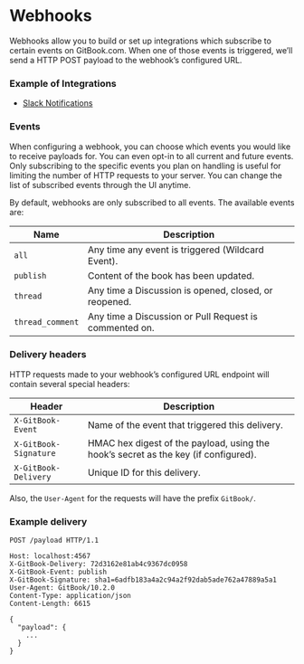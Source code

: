 # Webhooks

Webhooks allow you to build or set up integrations which subscribe to certain events on GitBook.com. When one of those events is triggered, we’ll send a HTTP POST payload to the webhook’s configured URL. 

### Example of Integrations

- [Slack Notifications](https://github.com/GitbookIO/services-slack)

### Events

When configuring a webhook, you can choose which events you would like to receive payloads for. You can even opt-in to all current and future events. Only subscribing to the specific events you plan on handling is useful for limiting the number of HTTP requests to your server. You can change the list of subscribed events through the UI anytime.

By default, webhooks are only subscribed to all events. The available events are:

| Name | Description |
| ---- | ----------- |
| `all` | Any time any event is triggered (Wildcard Event). |
| `publish` | Content of the book has been updated. |
| `thread` | Any time a Discussion is opened, closed, or reopened. |
| `thread_comment` | Any time a Discussion or Pull Request is commented on. |

### Delivery headers

HTTP requests made to your webhook’s configured URL endpoint will contain several special headers:

| Header | Description |
| ------ | ----------- |
| `X-GitBook-Event` | Name of the event that triggered this delivery. |
| `X-GitBook-Signature` | HMAC hex digest of the payload, using the hook’s secret as the key (if configured). |
| `X-GitBook-Delivery` | Unique ID for this delivery. |


Also, the `User-Agent` for the requests will have the prefix `GitBook/`.

### Example delivery

```
POST /payload HTTP/1.1

Host: localhost:4567
X-GitBook-Delivery: 72d3162e81ab4c9367dc0958
X-GitBook-Event: publish
X-GitBook-Signature: sha1=6adfb183a4a2c94a2f92dab5ade762a47889a5a1
User-Agent: GitBook/10.2.0
Content-Type: application/json
Content-Length: 6615

{
  "payload": {
    ...
  }
}
```


